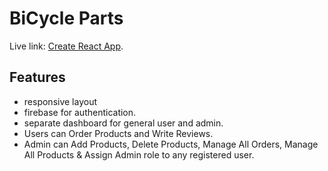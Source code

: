 # BiCycle Parts 

Live link: [Create React App](https://github.com/facebook/create-react-app).

## Features
* responsive layout
* firebase for authentication.
* separate dashboard for general user and admin.
* Users can Order Products and Write Reviews.
* Admin can Add Products, Delete Products, Manage All Orders, Manage All Products & Assign Admin role to any registered user.


